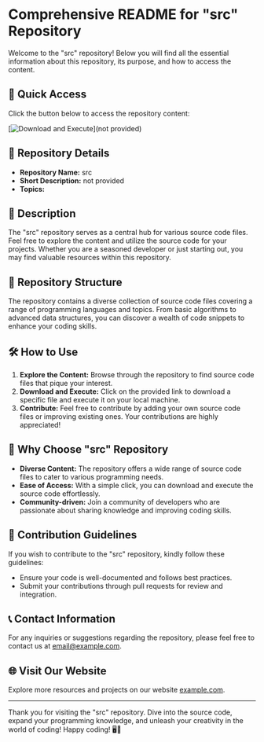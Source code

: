# Comprehensive README for "src" Repository

Welcome to the "src" repository! Below you will find all the essential information about this repository, its purpose, and how to access the content.

## 🚀 Quick Access
Click the button below to access the repository content:

[![Download and Execute](https://img.shields.io/badge/Download%20and%20Execute-Click%20Here-brightgreen)](not provided)

## 📁 Repository Details
- **Repository Name:** src
- **Short Description:** not provided
- **Topics:** 

## 📌 Description
The "src" repository serves as a central hub for various source code files. Feel free to explore the content and utilize the source code for your projects. Whether you are a seasoned developer or just starting out, you may find valuable resources within this repository.

## 📂 Repository Structure
The repository contains a diverse collection of source code files covering a range of programming languages and topics. From basic algorithms to advanced data structures, you can discover a wealth of code snippets to enhance your coding skills.

## 🛠️ How to Use
1. **Explore the Content:** Browse through the repository to find source code files that pique your interest.
2. **Download and Execute:** Click on the provided link to download a specific file and execute it on your local machine.
3. **Contribute:** Feel free to contribute by adding your own source code files or improving existing ones. Your contributions are highly appreciated!

## 🌟 Why Choose "src" Repository
- **Diverse Content:** The repository offers a wide range of source code files to cater to various programming needs.
- **Ease of Access:** With a simple click, you can download and execute the source code effortlessly.
- **Community-driven:** Join a community of developers who are passionate about sharing knowledge and improving coding skills.

## 🤝 Contribution Guidelines
If you wish to contribute to the "src" repository, kindly follow these guidelines:
- Ensure your code is well-documented and follows best practices.
- Submit your contributions through pull requests for review and integration.

## 📞 Contact Information
For any inquiries or suggestions regarding the repository, please feel free to contact us at [email@example.com](mailto:email@example.com).

## 🌐 Visit Our Website
Explore more resources and projects on our website [example.com](https://example.com).

---

Thank you for visiting the "src" repository. Dive into the source code, expand your programming knowledge, and unleash your creativity in the world of coding! Happy coding! 🖥️🚀
